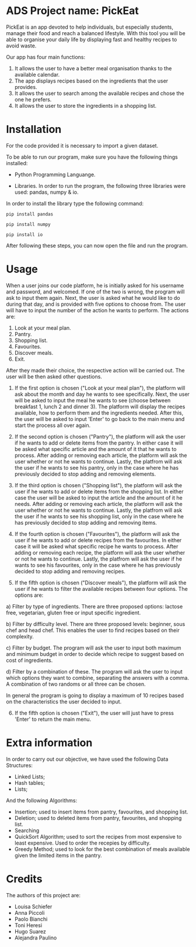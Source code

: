 # ADS Project name: PickEat
PickEat is an app devoted to help individuals, but especially students, manage their food and reach a balanced lifestyle.
With this tool you will be able to organise your daily life by displaying fast and healthy recipes to avoid waste.

Our app has four main functions:
1. It allows the user to have a better meal organisation thanks to the available calendar.
2. The app displays recipes based on the ingredients that the user provides.
3. It allows the user to search among the available recipes and chose the one he prefers.
4. It allows the user to store the ingredients in a shopping list.

# Installation 
For the code provided it is necessary to import a given dataset. 

To be able to run our program, make sure you have the following things installed:

- Python Programming Languange. 

- Libraries. In order to run the program, the following three libraries were used: pandas, numpy & io.

In order to install the library type the following command:

```pip install pandas```

```pip install numpy```

```pip install io```

After following these steps, you can now open the file and run the program.

# Usage
When a user joins our code platform, he is initially asked for his username and password, and welcomed. If one of the two is wrong, the program will ask to input them again. 
Next, the user is asked what he would like to do during that day, and is provided with five options to choose from. The user will have to input the number of the action he wants to perform. 
The actions are:
1. Look at your meal plan.
2. Pantry.
3. Shopping list.
4. Favourites.
5. Discover meals.
6. Exit.

After they made their choice, the respective action will be carried out. The user will be then asked other questions.

1. If the first option is chosen ("Look at your meal plan"), the platform will ask about the month and day he wants to see specifically.
Next, the user will be asked to input the meal he wants to see (choose between breakfast 1, lunch 2 and dinner 3).
The platform will display the recipes available, how to perform them and the ingredients needed.
After this, the user will be asked to input 'Enter' to go back to the main menu and start the process all over again.

2. If the second option is chosen ("Pantry"), the platform will ask the user if he wants to add or delete items from the pantry. In either case it will be asked what specific article and the amount of it that he wants to process. 
After adding or removing each article, the platform will ask the user whether or not he wants to continue.
Lastly, the platfrom will ask the user if he wants to see his pantry, only in the case where he has previously decided to stop adding and removing elements.

3. If the third option is chosen ("Shopping list"), the platform will ask the user if he wants to add or delete items from the shopping list. 
In either case the user will be asked to input the article and the amount of it he needs. 
After adding or removing each article, the platform will ask the user whether or not he wants to continue.
Lastly, the platfrom will ask the user if he wants to see his shopping list, only in the case where he has previously decided to stop adding and removing items.

4. If the fourth option is chosen ("Favourites"), the platform will ask the user if he wants to add or delete recipes from the favourites. In either case it will be asked what specific recipe he wants to process. 
After adding or removing each recipe, the platform will ask the user whether or not he wants to continue.
Lastly, the platfrom will ask the user if he wants to see his favourites, only in the case where he has previously decided to stop adding and removing recipes.

5. If the fifth option is chosen ("Discover meals"), the platform will ask the user if he wants to filter the available recipes between four options. 
The options are: 

a) Filter by type of ingredients. There are three proposed options: lactose free, vegetarian, gluten free or input specific ingredient. 

b) Filter by difficulty level. There are three proposed levels: beginner, sous chef and head chef. This enables the user to find recipes based on their complexity.

c) Filter by budget. The program will ask the user to input both maximum and minimum budget in order to decide which recipe to suggest based on cost of ingredients. 

d) Filter by a combination of these. The program will ask the user to input which options they want to combine, separating the answers with a comma. A combination of two randoms or all three can be chosen.
 
In general the program is going to display a maximum of 10 recipes based on the characteristics the user decided to input. 

6. If the fifth option is chosen ("Exit"), the user will just have to press 'Enter' to return the main menu.


# Extra information
In order to carry out our objective, we have used the following Data Structures:

- Linked Lists; 
- Hash tables;
- Lists;

And the following Algorithms:

- Insertion; used to insert items from pantry, favourites, and shopping list. 
- Deletion; used to deleted items from pantry, favourites, and shopping list. 
- Searching
- QuickSort Algorithm; used to sort the recipes from most expensive to least expensive. Used to order the recepies by difficulty. 
- Greedy Method; used to look for the best combination of meals available given the limited items in the pantry.

# Credits
The authors of this project are:


- Louisa Schiefer
- Anna Piccoli
- Paolo Bianchi
- Toni Heresi
- Hugo Suarez
- Alejandra Paulino

